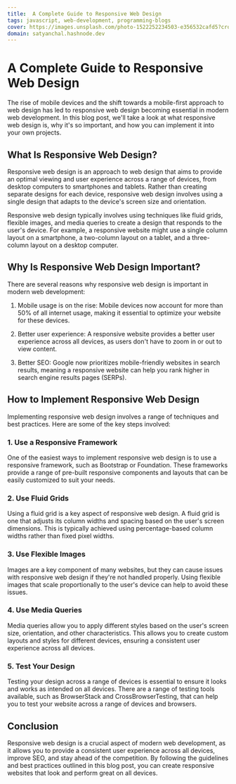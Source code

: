 ```yaml
---
title:  A Complete Guide to Responsive Web Design
tags: javascript, web-development, programming-blogs
cover: https://images.unsplash.com/photo-1522252234503-e356532cafd5?crop=entropy&cs=tinysrgb&fit=max&fm=jpg&ixid=MnwzNDExMjB8MHwxfHNlYXJjaHwzMHx8cHl0aG9uJTIwY29kZXxlbnwwfHx8fDE2NzkwMzQ2MDE&ixlib=rb-4.0.3&q=80&w=1080
domain: satyanchal.hashnode.dev
--- 
```

# A Complete Guide to Responsive Web Design

The rise of mobile devices and the shift towards a mobile-first approach to web design has led to responsive web design becoming essential in modern web development. In this blog post, we'll take a look at what responsive web design is, why it's so important, and how you can implement it into your own projects.

## What Is Responsive Web Design?

Responsive web design is an approach to web design that aims to provide an optimal viewing and user experience across a range of devices, from desktop computers to smartphones and tablets. Rather than creating separate designs for each device, responsive web design involves using a single design that adapts to the device's screen size and orientation.

Responsive web design typically involves using techniques like fluid grids, flexible images, and media queries to create a design that responds to the user's device. For example, a responsive website might use a single column layout on a smartphone, a two-column layout on a tablet, and a three-column layout on a desktop computer.

## Why Is Responsive Web Design Important?

There are several reasons why responsive web design is important in modern web development:

1. Mobile usage is on the rise: Mobile devices now account for more than 50% of all internet usage, making it essential to optimize your website for these devices.

2. Better user experience: A responsive website provides a better user experience across all devices, as users don't have to zoom in or out to view content.

3. Better SEO: Google now prioritizes mobile-friendly websites in search results, meaning a responsive website can help you rank higher in search engine results pages (SERPs).

## How to Implement Responsive Web Design

Implementing responsive web design involves a range of techniques and best practices. Here are some of the key steps involved:

### 1. Use a Responsive Framework

One of the easiest ways to implement responsive web design is to use a responsive framework, such as Bootstrap or Foundation. These frameworks provide a range of pre-built responsive components and layouts that can be easily customized to suit your needs.

### 2. Use Fluid Grids

Using a fluid grid is a key aspect of responsive web design. A fluid grid is one that adjusts its column widths and spacing based on the user's screen dimensions. This is typically achieved using percentage-based column widths rather than fixed pixel widths.

### 3. Use Flexible Images

Images are a key component of many websites, but they can cause issues with responsive web design if they're not handled properly. Using flexible images that scale proportionally to the user's device can help to avoid these issues.

### 4. Use Media Queries

Media queries allow you to apply different styles based on the user's screen size, orientation, and other characteristics. This allows you to create custom layouts and styles for different devices, ensuring a consistent user experience across all devices.

### 5. Test Your Design

Testing your design across a range of devices is essential to ensure it looks and works as intended on all devices. There are a range of testing tools available, such as BrowserStack and CrossBrowserTesting, that can help you to test your website across a range of devices and browsers.

## Conclusion

Responsive web design is a crucial aspect of modern web development, as it allows you to provide a consistent user experience across all devices, improve SEO, and stay ahead of the competition. By following the guidelines and best practices outlined in this blog post, you can create responsive websites that look and perform great on all devices.
